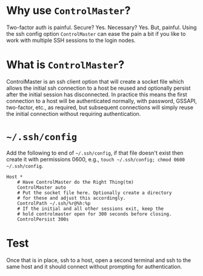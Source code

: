 # Why use `ControlMaster`?

Two-factor auth is painful. Secure? Yes. Necessary? Yes. But, painful. Using the ssh config option `ControlMaster` can ease the pain a bit if you like to work with multiple SSH sessions to the login nodes. 

# What is `ControlMaster`?

ControlMaster is an ssh client option that will create a socket file which allows the initial ssh connection to a host be reused and optionally persist after the initial session has disconnected. In practice this means the first connection to a host will be authenticated normally, with password, GSSAPI, two-factor, etc., as required, but subsequent connections will simply reuse the initial connection without requiring authentication. 

# `~/.ssh/config` 

Add the following to end of `~/.ssh/config`, if that file doesn't exist then create it with permissions 0600, e.g., `touch ~/.ssh/config; chmod 0600 ~/.ssh/config`.

~~~
Host *
    # Have ControlMaster do the Right Thing(tm)
    ControlMaster auto
    # Put the socket file here. Optionally create a directory
    # for these and adjust this accordingly.
    ControlPath ~/.ssh/%r@%h:%p
    # If the initial and all other sessions exit, keep the
    # hold controlmaster open for 300 seconds before closing.
    ControlPersist 300s
~~~

# Test

Once that is in place, ssh to a host, open a second terminal and ssh to the same host and it should connect without prompting for authentication.

